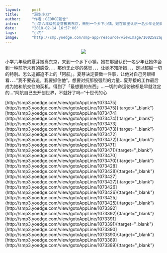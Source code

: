 ```yaml
---
layout:     post
title:      "溺水小刀"
author:     "作者：GEORGE朝仓"
intro:      "小学六年级的夏芽搬离东京，来到一个乡下小镇。她在那里认识一名少年让她体会到一种前所未有的感受．．．那份无止尽的感觉．．．让她不知所措．．．足以超越一切的特别。怎么追都追不上的「阿航」。夏芽决定要做一件事，让他对自己另眼相看．．．”我不要去追，我要抓住他”。想要对抗那股强烈的力量…夏芽接的工作最后成为她和航交往的契机。得到了「最想要的东西」…一切的命运彷彿都是早就注定的…“阿航自己去开创世界，不就好了吗─”十世代的心"
date:       "2018-02-14 16:57:06"
tags:       "小刀"
image:      "http://smp.yoedge.com/smp-app/resource/viewImage/1002582appline.png"
---
```

<div style="text-align: center">
<p><img src="http://smp.yoedge.com/smp-app/resource/viewImage/1002582appline.png"/></p>
</div>
<p class="post-meta">
<span>小学六年级的夏芽搬离东京，来到一个乡下小镇。她在那里认识一名少年让她体会到一种前所未有的感受．．．那份无止尽的感觉．．．让她不知所措．．．足以超越一切的特别。怎么追都追不上的「阿航」。夏芽决定要做一件事，让他对自己另眼相看．．．”我不要去追，我要抓住他”。想要对抗那股强烈的力量…夏芽接的工作最后成为她和航交往的契机。得到了「最想要的东西」…一切的命运彷彿都是早就注定的…“阿航自己去开创世界，不就好了吗─”十世代的心</span>
</p>
[http://smp3.yoedge.com/view/gotoAppLine/1073475](http://smp3.yoedge.com/view/gotoAppLine/1073475){:target="_blank"}
[http://smp3.yoedge.com/view/gotoAppLine/1073474](http://smp3.yoedge.com/view/gotoAppLine/1073474){:target="_blank"}
[http://smp3.yoedge.com/view/gotoAppLine/1073473](http://smp3.yoedge.com/view/gotoAppLine/1073473){:target="_blank"}
[http://smp3.yoedge.com/view/gotoAppLine/1073472](http://smp3.yoedge.com/view/gotoAppLine/1073472){:target="_blank"}
[http://smp3.yoedge.com/view/gotoAppLine/1073471](http://smp3.yoedge.com/view/gotoAppLine/1073471){:target="_blank"}
[http://smp3.yoedge.com/view/gotoAppLine/1073470](http://smp3.yoedge.com/view/gotoAppLine/1073470){:target="_blank"}
[http://smp3.yoedge.com/view/gotoAppLine/1073428](http://smp3.yoedge.com/view/gotoAppLine/1073428){:target="_blank"}
[http://smp3.yoedge.com/view/gotoAppLine/1073427](http://smp3.yoedge.com/view/gotoAppLine/1073427){:target="_blank"}
[http://smp3.yoedge.com/view/gotoAppLine/1073426](http://smp3.yoedge.com/view/gotoAppLine/1073426){:target="_blank"}
[http://smp3.yoedge.com/view/gotoAppLine/1073425](http://smp3.yoedge.com/view/gotoAppLine/1073425){:target="_blank"}
[http://smp3.yoedge.com/view/gotoAppLine/1073392](http://smp3.yoedge.com/view/gotoAppLine/1073392){:target="_blank"}
[http://smp3.yoedge.com/view/gotoAppLine/1073391](http://smp3.yoedge.com/view/gotoAppLine/1073391){:target="_blank"}
[http://smp3.yoedge.com/view/gotoAppLine/1073390](http://smp3.yoedge.com/view/gotoAppLine/1073390){:target="_blank"}
[http://smp3.yoedge.com/view/gotoAppLine/1073389](http://smp3.yoedge.com/view/gotoAppLine/1073389){:target="_blank"}


